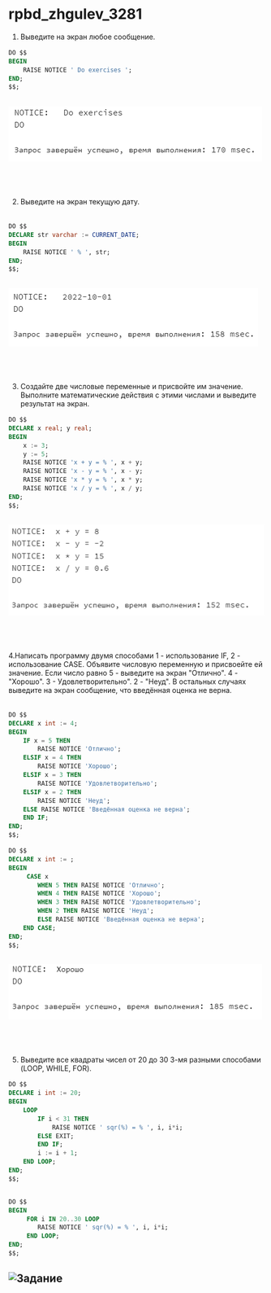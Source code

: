 # rpbd_zhgulev_3281

1. Выведите на экран любое сообщение.
```SQL
DO $$
BEGIN
	RAISE NOTICE ' Do exercises ';
END;
$$;
```

![Задание 1](/Ex_1-15/ex_1.png)
-----------------------
<br><br>

2. Выведите на экран текущую дату.
```SQL

DO $$
DECLARE str varchar := CURRENT_DATE;
BEGIN
	RAISE NOTICE ' % ', str;
END;
$$;

```
![Задание 2](/Ex_1-15/ex_2.png)
-----------------------
<br><br>

3. Создайте две числовые переменные и присвойте им значение. Выполните математические действия с этими числами и выведите результат на экран.
```SQL
DO $$
DECLARE x real; y real;
BEGIN
	x := 3;
	y := 5;
	RAISE NOTICE 'x + y = % ', x + y;
	RAISE NOTICE 'x - y = % ', x - y;
	RAISE NOTICE 'x * y = % ', x * y;
	RAISE NOTICE 'x / y = % ', x / y;
END;
$$;


```
![Задание ](/Ex_1-15/ex_3.png)
-----------------------
<br><br>

4.Написать программу двумя способами 1 - использование IF, 2 - использование CASE. Объявите числовую переменную и присвоейте ей значение. Если число равно 5 - выведите на экран "Отлично". 4 - "Хорошо". 3 - Удовлетворительно". 2 - "Неуд". В остальных случаях выведите на экран сообщение, что введённая оценка не верна.
```SQL

DO $$
DECLARE x int := 4;
BEGIN
	IF x = 5 THEN
		RAISE NOTICE 'Отлично';
	ELSIF x = 4 THEN
		RAISE NOTICE 'Хорошо';
	ELSIF x = 3 THEN
		RAISE NOTICE 'Удовлетворительно';
	ELSIF x = 2 THEN
		RAISE NOTICE 'Неуд';
	ELSE RAISE NOTICE 'Введённая оценка не верна';
	END IF;
END;
$$;
```
```SQL
DO $$
DECLARE x int := ;
BEGIN
	 CASE x
	 	WHEN 5 THEN RAISE NOTICE 'Отлично';
		WHEN 4 THEN RAISE NOTICE 'Хорошо';
		WHEN 3 THEN RAISE NOTICE 'Удовлетворительно';
		WHEN 2 THEN RAISE NOTICE 'Неуд';
		ELSE RAISE NOTICE 'Введённая оценка не верна';
	END CASE;
END;
$$;
```
![Задание 4](/Ex_1-15/ex_4.png)
-----------------------
<br><br>

5. Выведите все квадраты чисел от 20 до 30 3-мя разными способами (LOOP, WHILE, FOR).
```SQL
DO $$
DECLARE i int := 20; 
BEGIN
	LOOP
	 	IF i < 31 THEN
			RAISE NOTICE ' sqr(%) = % ', i, i*i;
		ELSE EXIT;
		END IF;
		i := i + 1;
	END LOOP;
END;
$$;
```

```SQL
```


```SQL
DO $$
BEGIN
	 FOR i IN 20..30 LOOP
	 	RAISE NOTICE ' sqr(%) = % ', i, i*i;
	 END LOOP;
END;
$$;
```
![Задание ](/Ex_1-15/)
-----------------------
<br><br>